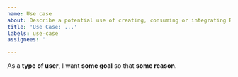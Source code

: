 ```yaml
---
name: Use case
about: Describe a potential use of creating, consuming or integrating RO Lite
title: 'Use Case: ...'
labels: use-case
assignees: ''

---
```


<!-- Fill in TITLE above, summarize the use case with few words, e.g.  "Use Case: Record software used" -->

<!-- Please fill in the **blanks** in the below use case template -->

As a **type of user**, I want **some goal** so that **some reason**.

<!-- e.g. "As a **PhD student** I want to **find the software that made a dataset** so that I can **try it myself**." -->


<!-- You may provide additional details below, e.g. ```{"code": "samples"}``` or URLs. -->
